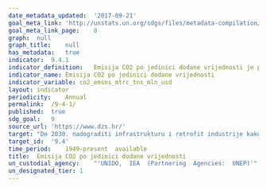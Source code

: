 ```yaml
---	
date_metadata_updated:	'2017-09-21'
goal_meta_link:	'http://unstats.un.org/sdgs/files/metadata-compilation/Metadata-Goal-9.pdf'
goal_meta_link_page:	8
graph:	null
graph_title:	null
has_metadata:	true
indicator:	9.4.1
indicator_definition:	Emisija CO2 po jedinici dodane vrijednosti je pokazatelj omjera između emisije ugljika i dodane vrijednosti. Emisija ugljika procjenjuje se iz podataka o potrošnji energije.
indicator_name:	Emisija CO2 po jedinici dodane vrijednosti
indicator_variable:	co2_emsns_mtrc_tns_mln_usd
layout:	indicator
periodicity:	Annual
permalink:	/9-4-1/
published:	true
sdg_goal:	9
source_url:	'https://www.dzs.hr/'
target:	"Do 2030. nadograditi infrastrukturu i retrofit industrije kako bi bile održive, uz povećanu učinkovitost korištenja resursa i veće usvajanje čistih i ekološki prihvatljivih tehnologija i industrijskih procesa, sa svim zemljama koje djeluju u skladu s njihovim mogućnostima."
target_id:	'9.4'
time_period:	1949-present  available
title:	Emisija CO2 po jedinici dodane vrijednosti
un_custodial_agency:	"'UNIDO,  IEA  (Partnering  Agencies:  UNEP)'"
un_designated_tier:	1
---	
```

